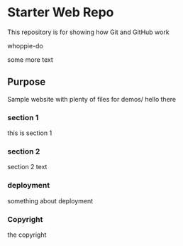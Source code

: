 # Starter Web Repo

This repository is for showing how Git and GitHub work

whoppie-do

some more text

## Purpose

Sample website with plenty of files for demos/ hello there

### section 1

this is section 1

### section 2

section 2 text

### deployment

something about deployment

### Copyright

the copyright